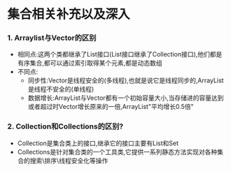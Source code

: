 # 集合相关补充以及深入

### 1. Arraylist与Vector的区别

- 相同点:这两个类都继承了List接口(List接口继承了Collection接口),他们都是有序集合,都可以通过索引取得某个元素,都是动态数组
- 不同点:
  - 同步性:Vector是线程安全的(多线程),也就是说它是线程同步的,ArrayList是线程不安全的(单线程)
  - 数据增长:ArrayList与Vector都有一个初始容量大小,当存储进的容量达到或者超过时Vector增长原来的一倍,ArrayList"平均增长0.5倍"

### 2. Collection和Collections的区别?

- Collection是集合类上的接口,继承它的接口主要有List和Set
- Collections是针对集合类的一个工具类,它提供一系列静态方法实现对各种集合的搜索\排序\线程安全化等操作

